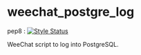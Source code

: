 weechat_postgre_log
===================
pep8 : [![Style Status](https://travis-ci.org/sgkim126/weechat_postgre_log.svg)](https://travis-ci.org/sgkim126/weechat_postgre_log)

WeeChat script to log into PostgreSQL.
